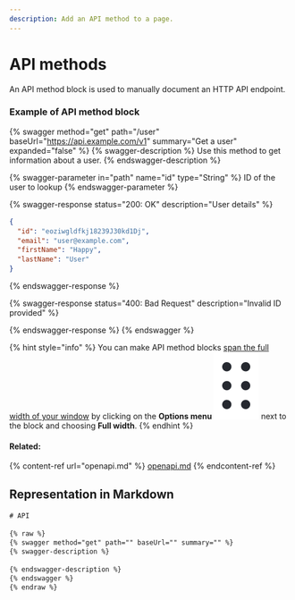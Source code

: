 ```yaml
---
description: Add an API method to a page.
---
```


# API methods

An API method block is used to manually document an HTTP API endpoint.

### Example of API method block

{% swagger method="get" path="/user" baseUrl="https://api.example.com/v1" summary="Get a user" expanded="false" %}
{% swagger-description %}
Use this method to get information about a user.
{% endswagger-description %}

{% swagger-parameter in="path" name="id" type="String" %}
ID of the user to lookup
{% endswagger-parameter %}

{% swagger-response status="200: OK" description="User details" %}
```json
{
  "id": "eoziwgldfkj18239J30kd1Dj",
  "email": "user@example.com",
  "firstName": "Happy",
  "lastName": "User"
}
```
{% endswagger-response %}

{% swagger-response status="400: Bad Request" description="Invalid ID provided" %}

{% endswagger-response %}
{% endswagger %}

{% hint style="info" %}
You can make API method blocks [span the full width of your window](./#full-width-blocks) by clicking on the **Options menu** <img src="../../.gitbook/assets/Options menu.png" alt="" data-size="line">  next to the block and choosing **Full width**.
{% endhint %}

#### Related: <a href="#please-also-check" id="please-also-check"></a>

{% content-ref url="openapi.md" %}
[openapi.md](openapi.md)
{% endcontent-ref %}

## Representation in Markdown

```
# API

{% raw %}
{% swagger method="get" path="" baseUrl="" summary="" %}
{% swagger-description %}

{% endswagger-description %}
{% endswagger %}
{% endraw %}
```
